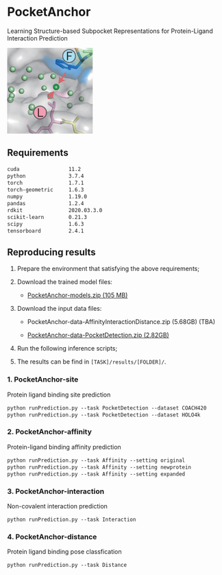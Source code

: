 # PocketAnchor

Learning Structure-based Subpocket Representations for Protein-Ligand Interaction Prediction

<div><img width=200 src=https://github.com/tiantz17/PocketAnchor/blob/main/figure/pocketanchor.png></div>

## Requirements

```
cuda                11.2
python              3.7.4
torch               1.7.1
torch-geometric     1.6.3
numpy               1.19.0
pandas              1.2.4
rdkit               2020.03.3.0
scikit-learn        0.21.3 
scipy               1.6.3 
tensorboard         2.4.1
```

## Reproducing results

1. Prepare the environment that satisfying the above requirements;
2. Download the trained model files:

    - [PocketAnchor-models.zip (105 MB)](https://drive.google.com/file/d/11xe9xqG4oSScXpJhYYOBH_KAnG4mlCKf/view?usp=sharing)

3. Download the input data files:

    - PocketAnchor-data-AffinityInteractionDistance.zip (5.68GB) (TBA)

    - [PocketAnchor-data-PocketDetection.zip (2.82GB)](https://drive.google.com/file/d/17IVo_vZaSRTGIw0fLSdc9q4lIxeqPa0p/view?usp=sharing)

4. Run the following inference scripts;
5. The results can be find in ```[TASK]/results/[FOLDER]/```.


### 1. PocketAnchor-site
Protein ligand binding site prediction

```
python runPrediction.py --task PocketDetection --dataset COACH420
python runPrediction.py --task PocketDetection --dataset HOLO4k
```

### 2. PocketAnchor-affinity
Protein-ligand binding affinity prediction

```
python runPrediction.py --task Affinity --setting original
python runPrediction.py --task Affinity --setting newprotein
python runPrediction.py --task Affinity --setting expanded
```

### 3. PocketAnchor-interaction
Non-covalent interaction prediction

```
python runPrediction.py --task Interaction
```

### 4. PocketAnchor-distance
Protein ligand binding pose classfication

```
python runPrediction.py --task Distance
```
